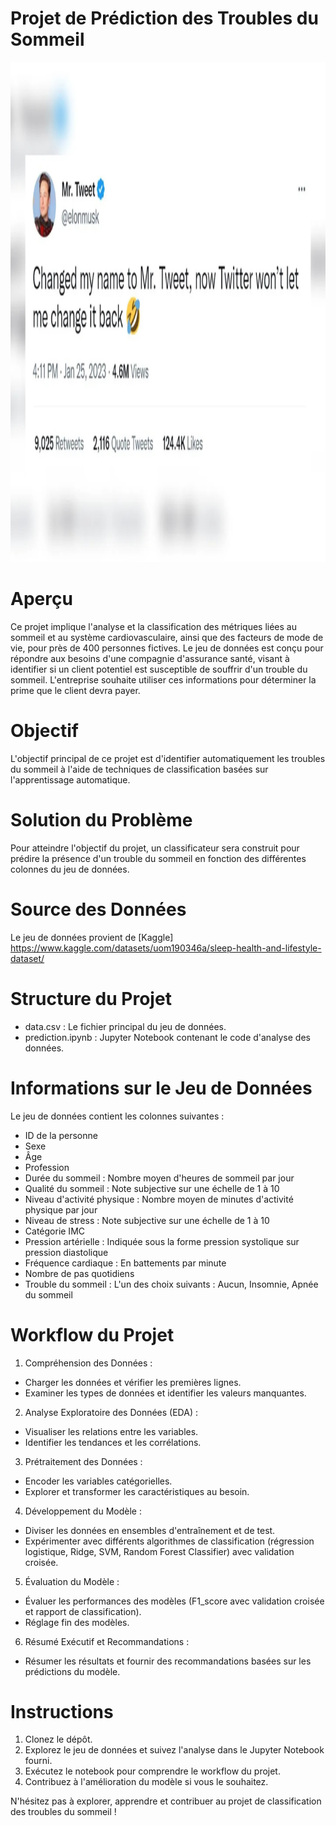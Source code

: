 # Projet de Prédiction des Troubles du Sommeil


<img src='https://github.com/issaniang5/Analyseur-de-sentiments-sur-X/blob/main/tweet%202.jpg' height=800px width=800px></img>

# Aperçu
Ce projet implique l'analyse et la classification des métriques liées au sommeil et au système cardiovasculaire, ainsi que des facteurs de mode de vie, pour près de 400 personnes fictives. Le jeu de données est conçu pour répondre aux besoins d'une compagnie d'assurance santé, visant à identifier si un client potentiel est susceptible de souffrir d'un trouble du sommeil. L'entreprise souhaite utiliser ces informations pour déterminer la prime que le client devra payer.

# Objectif
L'objectif principal de ce projet est d'identifier automatiquement les troubles du sommeil à l'aide de techniques de classification basées sur l'apprentissage automatique.

# Solution du Problème
Pour atteindre l'objectif du projet, un classificateur sera construit pour prédire la présence d'un trouble du sommeil en fonction des différentes colonnes du jeu de données.

# Source des Données
Le jeu de données provient de [Kaggle] https://www.kaggle.com/datasets/uom190346a/sleep-health-and-lifestyle-dataset/

# Structure du Projet
- data.csv : Le fichier principal du jeu de données.
- prediction.ipynb : Jupyter Notebook contenant le code d'analyse des données.

# Informations sur le Jeu de Données
Le jeu de données contient les colonnes suivantes :

- ID de la personne
- Sexe
- Âge
- Profession
- Durée du sommeil : Nombre moyen d'heures de sommeil par jour
- Qualité du sommeil : Note subjective sur une échelle de 1 à 10
- Niveau d'activité physique : Nombre moyen de minutes d'activité physique par jour
- Niveau de stress : Note subjective sur une échelle de 1 à 10
- Catégorie IMC
- Pression artérielle : Indiquée sous la forme pression systolique sur pression diastolique
- Fréquence cardiaque : En battements par minute
- Nombre de pas quotidiens
- Trouble du sommeil : L'un des choix suivants : Aucun, Insomnie, Apnée du sommeil


# Workflow du Projet
1. Compréhension des Données :
- Charger les données et vérifier les premières lignes.
- Examiner les types de données et identifier les valeurs manquantes.

2. Analyse Exploratoire des Données (EDA) :
- Visualiser les relations entre les variables.
- Identifier les tendances et les corrélations.

3. Prétraitement des Données :
- Encoder les variables catégorielles.
- Explorer et transformer les caractéristiques au besoin.

4. Développement du Modèle :
- Diviser les données en ensembles d'entraînement et de test.
- Expérimenter avec différents algorithmes de classification (régression logistique, Ridge, SVM, Random Forest Classifier) avec validation croisée.

5. Évaluation du Modèle :
- Évaluer les performances des modèles (F1_score avec validation croisée et rapport de classification).
- Réglage fin des modèles.

6. Résumé Exécutif et Recommandations :
- Résumer les résultats et fournir des recommandations basées sur les prédictions du modèle.


# Instructions
1. Clonez le dépôt.
2. Explorez le jeu de données et suivez l'analyse dans le Jupyter Notebook fourni.
3. Exécutez le notebook pour comprendre le workflow du projet.
4. Contribuez à l'amélioration du modèle si vous le souhaitez.

N'hésitez pas à explorer, apprendre et contribuer au projet de classification des troubles du sommeil !










